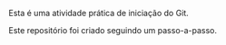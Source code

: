 Esta é uma atividade prática de iniciação do Git.

Este repositório foi criado seguindo um passo-a-passo.